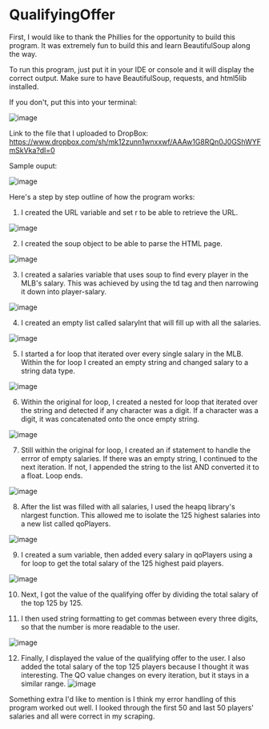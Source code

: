 # QualifyingOffer

First, I would like to thank the Phillies for the opportunity to build this program. It was extremely fun to build this and learn BeautifulSoup along the way.

To run this program, just put it in your IDE or console and it will display the correct output. Make sure to have BeautifulSoup, requests, and html5lib installed. 

If you don't, put this into your terminal:

![image](https://user-images.githubusercontent.com/71049431/138570457-1b02f453-7570-4fbe-9ba4-506ffb1c8892.png)


Link to the file that I uploaded to DropBox: https://www.dropbox.com/sh/mk12zunn1wnxxwf/AAAw1G8RQn0J0GShWYFmSkVka?dl=0

Sample ouput: 

![image](https://user-images.githubusercontent.com/71049431/138570241-7227e26c-28e1-4893-b9a5-261af0fb5ead.png)

Here's a step by step outline of how the program works:

1. I created the URL variable and set r to be able to retrieve the URL.

![image](https://user-images.githubusercontent.com/71049431/138570274-b37e1048-c88c-4752-a63f-41631d8f90bd.png)

2. I created the soup object to be able to parse the HTML page.

![image](https://user-images.githubusercontent.com/71049431/138570290-9124438a-996f-4d5a-936c-df8e39785a39.png)

3. I created a salaries variable that uses soup to find every player in the MLB's salary. This was achieved by using the td tag and then narrowing it down into player-salary.

![image](https://user-images.githubusercontent.com/71049431/138570299-a0df7f97-e677-4288-a926-718df783d6cf.png)

4. I created an empty list called salaryInt that will fill up with all the salaries.

![image](https://user-images.githubusercontent.com/71049431/138570317-6c0b900b-a556-475a-9d64-14e53901f706.png)

5. I started a for loop that iterated over every single salary in the MLB. Within the for loop I created an empty string and changed salary to a string data type.

![image](https://user-images.githubusercontent.com/71049431/138570342-b003c484-9d07-4868-a4a9-3f42e1be3692.png)

6. Within the original for loop, I created a nested for loop that iterated over the string and detected if any character was a digit. If a character was a digit, it was concatenated onto the once empty string.

![image](https://user-images.githubusercontent.com/71049431/138570356-44636d31-f64c-4129-8c88-466b963f1e66.png)

7. Still within the original for loop, I created an if statement to handle the errror of empty salaries. If there was an empty string, I continued to the next iteration. If not, I appended the string to the list AND converted it to a float. Loop ends.

![image](https://user-images.githubusercontent.com/71049431/138570365-ece1a9fe-5710-41b9-aa6c-0891a9edc8e4.png)

8. After the list was filled with all salaries, I used the heapq library's nlargest function. This allowed me to isolate the 125 highest salaries into a new list called qoPlayers.

![image](https://user-images.githubusercontent.com/71049431/138570374-00c5a20b-ebf6-47c5-9b59-68b880e4f3aa.png)

9. I created a sum variable, then added every salary in qoPlayers using a for loop to get the total salary of the 125 highest paid players.

![image](https://user-images.githubusercontent.com/71049431/138570392-3b447744-cae9-463d-8c92-b88dbe97e352.png)

10. Next, I got the value of the qualifying offer by dividing the total salary of the top 125 by 125.

11. I then used string formatting to get commas between every three digits, so that the number is more readable to the user.

![image](https://user-images.githubusercontent.com/71049431/138570413-380315cf-c5b0-44b8-9926-90e1a6ab0043.png)

12. Finally, I displayed the value of the qualifying offer to the user. I also added the total salary of the top 125 players because I thought it was interesting. The QO value changes on every iteration, but it stays in a similar range.
![image](https://user-images.githubusercontent.com/71049431/138570421-571613cb-886b-45fd-ae16-9b531c785def.png)

Something extra I'd like to mention is I think my error handling of this program worked out well. I looked through the first 50 and last 50 players' salaries and all were correct in my scraping.
